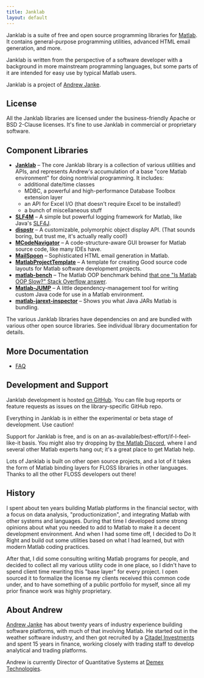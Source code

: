 ```yaml
---
title: Janklab
layout: default
---
```


Janklab is a suite of free and open source programming libraries for [Matlab](https://www.mathworks.com/products/matlab.html). It contains general-purpose programming utilities, advanced HTML email generation, and more.

Janklab is written from the perspective of a software developer with a background in more mainstream programming languages, but some parts of it are intended for easy use by typical Matlab users.

Janklab is a project of [Andrew Janke](https://apjanke.net).

## License

All the Janklab libraries are licensed under the business-friendly Apache or BSD 2-Clause licenses. It's fine to use Janklab in commercial or proprietary software.

## Component Libraries

* [**Janklab**](https://github.com/janklab/janklab) – The core Janklab library is a collection of various utilities and APIs, and represents Andrew's accumulation of a base "core Matlab environment" for doing nontrivial programming. It includes:
  * additional date/time classes
  * MDBC, a powerful and high-performance Database Toolbox extension layer
  * an API for Excel I/O (that doesn't require Excel to be installed!)
  * a bunch of miscellaneous stuff
* [**SLF4M**](https://github.com/janklab/SLF4M) – A simple but powerful logging framework for Matlab, like Java's [SLF4J](http://www.slf4j.org/).
* [**dispstr**](https://dispstr.janklab.net) – A customizable, polymorphic object display API. (That sounds boring, but trust me, it's actually really cool!)
* [**MCodeNavigator**](https://github.com/janklab/MCodeNavigator) – A code-structure-aware GUI browser for Matlab source code, like many IDEs have.
* [**MailSpoon**](https://mailspoon.janklab.net) – Sophisticated HTML email generation in Matlab.
* [**MatlabProjectTemplate**](https://github.com/janklab/MatlabProjectTemplate) – A template for creating Good source code layouts for Matlab software development projects.
* [**matlab-bench**](https://github.com/janklab/matlab-bench) – The Matlab OOP benchmark behind [that one "Is Matlab OOP Slow?" Stack Overflow answer](https://stackoverflow.com/a/1745686/105904).
* [**Matlab-JUMP**](https://github.com/janklab/matlab-jump) – A little dependency-management tool for writing custom Java code for use in a Matlab environment.
* [**matlab-jarext-inspector**](https://github.com/janklab/matlab-jarext-inspector) – Shows you what Java JARs Matlab is bundling.

The various Janklab libraries have dependencies on and are bundled with various other open source libraries. See individual library documentation for details.

## More Documentation

* [FAQ](FAQ.html)

## Development and Support

Janklab development is hosted [on GitHub](https://github.com/janklab). You can file bug reports or feature requests as issues on the library-specific GitHub repo.

Everything in Janklab is in either the experimental or beta stage of development. Use caution!

Support for Janklab is free, and is on an as-available/best-effort/if-I-feel-like-it basis. You might also try dropping by [the Matlab Discord](https://discord.gg/bBMbNCT), where I and several other Matlab experts hang out; it's a great place to get Matlab help.

Lots of Janklab is built on other open source projects, and a lot of it takes the form of Matlab binding layers for FLOSS libraries in other languages. Thanks to all the other FLOSS developers out there!

## History

I spent about ten years building Matlab platforms in the financial sector, with a focus on data analysis, "productionization", and integrating Matlab with other systems and languages. During that time I developed some strong opinions about what you needed to add to Matlab to make it a decent development environment. And when I had some time off, I decided to Do It Right and build out some utilities based on what I had learned, but with modern Matlab coding practices.

After that, I did some consulting writing Matlab programs for people, and decided to collect all my various utility code in one place, so I didn't have to spend client time rewriting this "base layer" for every project. I open sourced it to formalize the license my clients received this common code under, and to have something of a public portfolio for myself, since all my prior finance work was highly proprietary.

## About Andrew

[Andrew Janke](https://apjanke.net) has about twenty years of industry experience building software platforms, with much of that involving Matlab. He started out in the weather software industry, and then got recruited by a [Citadel Investments](https://www.citadel.com) and spent 15 years in finance, working closely with trading staff to develop analytical and trading platforms.

Andrew is currently Director of Quantitative Systems at [Demex Technologies](https://thedemexgroup.com).
